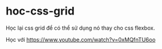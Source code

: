 # hoc-css-grid

Học lại css grid để có thể sử dụng nó thay cho css flexbox.

Học với https://www.youtube.com/watch?v=0xMQfnTU6oo

